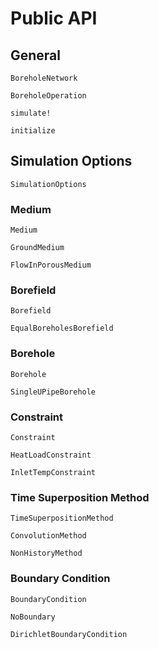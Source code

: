 # Public API

## General 


```@docs
BoreholeNetwork
```

```@docs
BoreholeOperation
```

```@docs
simulate!
```

```@docs
initialize
```

## Simulation Options

```@docs
SimulationOptions
```

### Medium

```@docs
Medium
```

```@docs
GroundMedium
```

```@docs
FlowInPorousMedium
```

### Borefield

```@docs
Borefield
```

```@docs
EqualBoreholesBorefield
```

### Borehole

```@docs
Borehole
```

```@docs
SingleUPipeBorehole
```

### Constraint

```@docs
Constraint
```

```@docs
HeatLoadConstraint
```

```@docs
InletTempConstraint
```

### Time Superposition Method
```@docs
TimeSuperpositionMethod
```

```@docs
ConvolutionMethod
```

```@docs
NonHistoryMethod
```

### Boundary Condition

```@docs
BoundaryCondition
```

```@docs
NoBoundary
```

```@docs
DirichletBoundaryCondition
```
